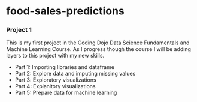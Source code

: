 # food-sales-predictions

### Project 1
This is my first project in the Coding Dojo Data Science Fundamentals and Machine Learning Course. As I progress though the course I will be adding layers to this project with my new skills.

- Part 1: Importing libraries and dataframe
- Part 2: Explore data and imputing missing values
- Part 3: Exploratory visualizations
- Part 4: Explanitory visualizations
- Part 5: Prepare data for machine learning
